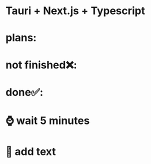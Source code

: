 # Tauri + Next.js + Typescript

# plans:

# not finished❌:

# done✅:

# ⌚ wait 5 minutes

# 📃 add text
